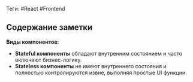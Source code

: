 Теги: #React #Frontend
## Содержание заметки
**Виды компонентов:**
- **Stateful компоненты** обладают внутренним состоянием и часто включают бизнес-логику.
- **Stateless компоненты** не имеют внутреннего состояния и полностью контролируются извне, выполняя простые UI функции.